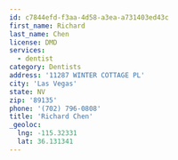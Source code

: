 ```yaml
---
id: c7844efd-f3aa-4d58-a3ea-a731403ed43c
first_name: Richard
last_name: Chen
license: DMD
services:
  - dentist
category: Dentists
address: '11287 WINTER COTTAGE PL'
city: 'Las Vegas'
state: NV
zip: '89135'
phone: '(702) 796-0808'
title: 'Richard Chen'
_geoloc:
  lng: -115.32331
  lat: 36.131341
---
```

